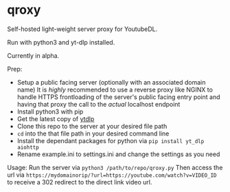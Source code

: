 # qroxy
Self-hosted light-weight server proxy for YoutubeDL.

Run with python3 and yt-dlp installed.

Currently in alpha.

Prep:
- Setup a public facing server (optionally with an associated domain name)
    It is _highly_ recommended to use a reverse proxy like NGINX to handle HTTPS frontloading of the server's public facing entry point and having that proxy the call to the _actual_ localhost endpoint
- Install python3 with pip
- Get the latest copy of [ytdlp](https://github.com/yt-dlp/yt-dlp/releases/latest)
- Clone this repo to the server at your desired file path
- `cd` into the that file path in your desired command line
- Install the dependant packages for python via `pip install yt_dlp aiohttp`
- Rename example.ini to settings.ini and change the settings as you need

Usage:
Run the server via `python3 /path/to/repo/qroxy.py`
Then access the url via `https://mydomainorip/?url=https://youtube.com/watch?v=VIDEO_ID` to receive a 302 redirect to the direct link video url.
